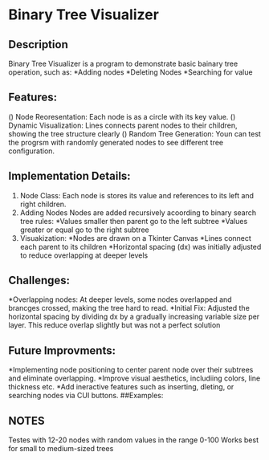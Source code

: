 # Binary Tree Visualizer
## Description
Binary Tree Visualizer is a program to demonstrate basic bainary tree operation, such as:
 *Adding nodes
 *Deleting Nodes
 *Searching for value

## Features:
 () Node Reoresentation: Each node is as a circle with its key value.
 () Dynamic Visualization: Lines connects parent nodes to their children, showing the tree structure clearly
 () Random Tree Generation: Youn can test the progrsm with randomly generated nodes to see different tree configuration.
## Implementation Details:
1. Node Class:
    Each node is stores its value and references to its left and right children.
2. Adding Nodes
    Nodes are added recursively acoording to binary search tree rules:
    *Values smaller then parent go to the left subtree
    *Values greater or equal go to the right subtree
3. Visuakization:
    *Nodes are drawn on a Tkinter Canvas
    *Lines connect each parent to its children
    *Horizontal spacing (dx) was initially adjusted to reduce overlapping at deeper levels
## Challenges:
*Overlapping nodes: At deeper levels, some nodes overlapped and brancges crossed, making the tree hard to read.
*Initial Fix: Adjusted the horizontal spacing  by dividing dx by a gradually increasing variable size per layer. This reduce overlap slightly but was not a perfect solution
## Future Improvments:
*Implementing node positioning to center parent node over their subtrees and eliminate overlapping.
*Improve visual aesthetics, includiing colors, line thickness etc.
*Add ineractive features such as inserting, dleting, or searching nodes via CUI buttons.
##Examples:
## NOTES
Testes with 12-20 nodes with random values in the range 0-100
Works best for small to medium-sized trees 

